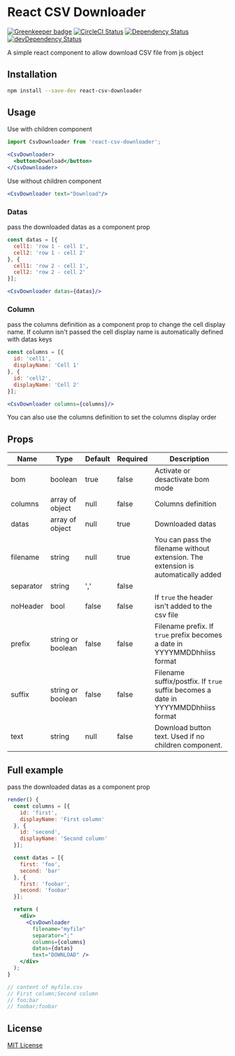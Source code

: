 # React CSV Downloader

[![Greenkeeper badge][greenkeeper-badge]][greenkeeper]
[![CircleCI Status][build-badge]][build]
[![Dependency Status][deps-badge]][deps]
[![devDependency Status][dev-deps-badge]][dev-deps]

A simple react component to allow download CSV file from js object

## Installation

```sh
npm install --save-dev react-csv-downloader
```

## Usage
Use with children component

```jsx
import CsvDownloader from 'react-csv-downloader';

<CsvDownloader>
  <button>Download</button>
</CsvDownloader>
```

Use without children component

```jsx
<CsvDownloader text="Download"/>
```
### Datas
pass the downloaded datas as a component prop

```jsx
const datas = [{
  cell1: 'row 1 - cell 1',
  cell2: 'row 1 - cell 2'
}, {
  cell1: 'row 2 - cell 1',
  cell2: 'row 2 - cell 2'
}];

<CsvDownloader datas={datas}/>
```

### Column
pass the columns definition as a component prop to change the cell display name. If column isn't passed the cell display name is automatically defined with datas keys

```jsx
const columns = [{
  id: 'cell1',
  displayName: 'Cell 1'
}, {
  id: 'cell2',
  displayName: 'Cell 2'
}];

<CsvDownloader columns={columns}/>
```

You can also use the columns definition to set the columns display order

## Props
| Name      	| Type              	| Default 	| Required 	| Description                                                                       	|
|-----------	|-------------------	|---------	|----------	|-----------------------------------------------------------------------------------	|
| bom       	| boolean           	| true    	|   false  	| Activate or desactivate bom mode                                                  	|
| columns   	| array of object   	| null    	|   false  	| Columns definition                                                                	|
| datas     	| array of object   	| null    	|   true   	| Downloaded datas                                                                  	|
| filename  	| string            	| null    	|   true   	| You can pass the filename without extension. The extension is automatically added 	|
| separator 	| string            	| ','     	|   false  	|                                                                                   	|
| noHeader  	| bool              	| false   	|   false  	| If `true` the header isn't added to the csv file                                   	|
| prefix    	| string or boolean 	| false   	|   false  	| Filename prefix. If `true` prefix becomes a date in YYYYMMDDhhiiss format          	|
| suffix    	| string or boolean 	| false   	|   false  	| Filename suffix/postfix. If `true` suffix becomes a date in YYYYMMDDhhiiss format  	|
| text      	| string            	| null    	|   false  	| Download button text. Used if no children component.                              	|

## Full example
pass the downloaded datas as a component prop

```jsx
render() {
  const columns = [{
    id: 'first',
    displayName: 'First column'
  }, {
    id: 'second',
    displayName: 'Second column'
  }];

  const datas = [{
    first: 'foo',
    second: 'bar'
  }, {
    first: 'foobar',
    second: 'foobar'
  }];

  return (
    <div>
      <CsvDownloader
        filename="myfile"
        separator=";"
        columns={columns}
        datas={datas}
        text="DOWNLOAD" />
    </div>
  );
}

// content of myfile.csv
// First column;Second column
// foo;bar
// foobar;foobar
```

## License

[MIT License](http://opensource.org/licenses/MIT)

[greenkeeper-badge]: https://badges.greenkeeper.io/dolezel/react-csv-downloader.svg
[greenkeeper]: https://greenkeeper.io/

[build-badge]: https://circleci.com/gh/dolezel/react-csv-downloader.svg?style=svg
[build]: https://circleci.com/gh/dolezel/workflows/react-csv-downloader

[deps-badge]: https://david-dm.org/dolezel/react-csv-downloader.svg
[deps]: https://david-dm.org/dolezel/react-csv-downloader

[dev-deps-badge]: https://david-dm.org/dolezel/react-csv-downloader/dev-status.svg
[dev-deps]: https://david-dm.org/dolezel/react-csv-downloader#info=devDependencies
